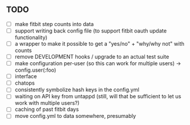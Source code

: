 ## TODO

 - [ ] make fitbit step counts into data
 - [ ] support writing back config file (to support fitbit oauth update functionality)
 - [ ] a wrapper to make it possible to get a "yes/no" + "why/why not" with counts
 - [ ] remove DEVELOPMENT hooks / upgrade to an actual test suite
 - [ ] make configuration per-user (so this can work for multiple users) -> config.user(:foo)
 - [ ] interface
 - [ ] chatops
 - [ ] consistently symbolize hash keys in the config.yml
 - [ ] waiting on API key from untappd (still, will that be sufficient to let us work with multiple users?)
 - [ ] caching of past fitbit days
 - [ ] move config.yml to data somewhere, presumably
